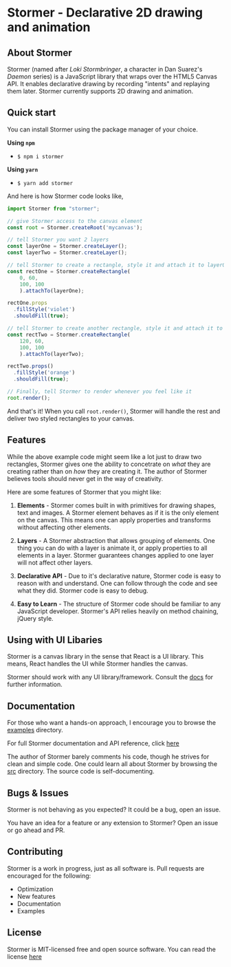 # Stormer - Declarative 2D drawing and animation
## About Stormer
Stormer (named after *Loki Stormbringer*, a character in Dan Suarez's *Daemon* series) is a JavaScript library that wraps over the HTML5 Canvas API. It enables declarative drawing by recording "intents" and replaying them later. Stormer currently supports 2D drawing and animation.

## Quick start
You can install Stormer using the package manager of your choice.

**Using `npm`**

- `$ npm i stormer`

**Using `yarn`**

- `$ yarn add stormer`

And here is how Stormer code looks like,
```js
import Stormer from "stormer";

// give Stormer access to the canvas element
const root = Stormer.createRoot('mycanvas');

// tell Stormer you want 2 layers
const layerOne = Stormer.createLayer();
const layerTwo = Stormer.createLayer();

// tell Stormer to create a rectangle, style it and attach it to layerOne
const rectOne = Stormer.createRectangle(
    0, 60,
    100, 100
    ).attachTo(layerOne);

rectOne.props
  .fillStyle('violet')
  .shouldFill(true);

// tell Stormer to create another rectangle, style it and attach it to layerTwo
const rectTwo = Stormer.createRectangle(
    120, 60,
    100, 100
    ).attachTo(layerTwo);

rectTwo.props()
  .fillStyle('orange')
  .shouldFill(true);

// Finally, tell Stormer to render whenever you feel like it
root.render();
```
And that's it! When you call `root.render()`, Stormer will handle the rest and deliver two styled rectangles to your canvas.

## Features

While the above example code might seem like a lot just to draw two rectangles, Stormer gives one the ability to concetrate on _what_ they are creating rather than on _how_ they are creating it. The author of Stormer believes tools should never get in the way of creativity.

Here are some features of Stormer that you might like:

1. **Elements** - Stormer comes built in with primitives for drawing shapes, text and images. A Stormer element behaves as if it is the only element on the canvas. This means one can apply properties and transforms without affecting other elements.

2. **Layers** - A Stormer abstraction that allows grouping of elements. One thing you can do with a layer is animate it, or apply properties to all elements in a layer. Stormer guarantees changes applied to one layer will not affect other layers.

3. **Declarative API** - Due to it's declarative nature, Stormer code is easy to reason with and understand. One can follow through the code and see what they did. Stormer code is easy to debug.

4. **Easy to Learn** - The structure of Stormer code should be familiar to any JavaScript developer. Stormer's API relies heavily on method chaining, jQuery style.

## Using with UI Libaries
Stormer is a canvas library in the sense that React is a UI library. This means, React handles the UI while Stormer handles the canvas.

Stormer should work with any UI library/framework. Consult the [docs](./docs/) for further information.

## Documentation
For those who want a hands-on approach, I encourage you to browse the [examples](./examples/) directory.

For full Stormer documentation and API reference, click [here](./docs/)

The author of Stormer barely comments his code, though he strives for clean and simple code. One could learn all about Stormer by browsing the [src](./src/) directory. The source code is self-documenting.

## Bugs & Issues
Stormer is not behaving as you expected? It could be a bug, open an issue. 

You have an idea for a feature or any extension to Stormer? Open an issue or go ahead and PR.

## Contributing
Stormer is a work in progress, just as all software is. Pull requests are encouraged for the following:
- Optimization
- New features
- Documentation
- Examples

## License
Stormer is MIT-licensed free and open source software. You can read the license [here](./LICENSE.txt)
